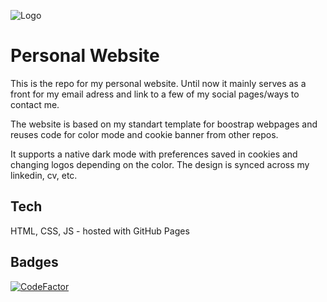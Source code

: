 
![Logo](https://zuendorf.me/img/svg/logo_dark_bold)


# Personal Website

This is the repo for my personal website. Until now it mainly serves as a front for my email adress and link to a few of my social pages/ways to contact me.

The website is based on my standart template for boostrap webpages and reuses code for color mode and cookie banner from other repos.

It supports a native dark mode with preferences saved in cookies and changing logos depending on the color. The design is synced across my linkedin, cv, etc.

## Tech

HTML, CSS, JS - hosted with GitHub Pages

## Badges

[![CodeFactor](https://www.codefactor.io/repository/github/lennardzuendorf/website_zuendorf.me/badge)](https://www.codefactor.io/repository/github/lennardzuendorf/website_zuendorf.me)
